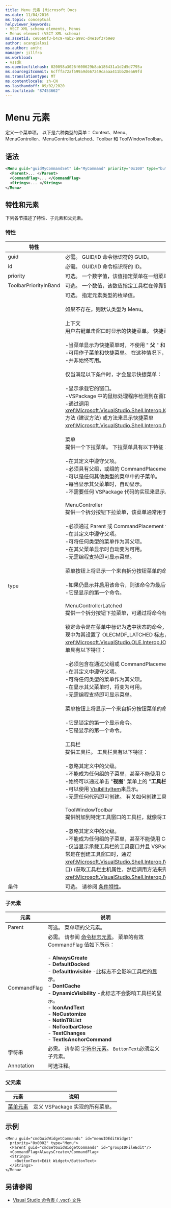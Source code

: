 ```yaml
---
title: Menu 元素 |Microsoft Docs
ms.date: 11/04/2016
ms.topic: conceptual
helpviewer_keywords:
- VSCT XML schema elements, Menus
- Menus element (VSCT XML schema)
ms.assetid: ce0560f3-b4c9-4ab2-a99c-d4e10f37b9e0
author: acangialosi
ms.author: anthc
manager: jillfra
ms.workload:
- vssdk
ms.openlocfilehash: 020098a3026f600629b8ab186431a1d2d5d7795a
ms.sourcegitcommit: 6cfffa72af599a9d667249caaaa411bb28ea69fd
ms.translationtype: MT
ms.contentlocale: zh-CN
ms.lasthandoff: 09/02/2020
ms.locfileid: "87453662"
---
```

# <a name="menu-element"></a>Menu 元素
定义一个菜单项。 以下是六种类型的菜单： Context、Menu、MenuController、MenuControllerLatched、Toolbar 和 ToolWindowToolbar。

## <a name="syntax"></a>语法

```xml
<Menu guid="guidMyCommandSet" id="MyCommand" priority="0x100" type="button">
  <Parent>... </Parent>
  <CommandFlag>... </CommandFlag>
  <Strings>... </Strings>
</Menu>
```

## <a name="attributes-and-elements"></a>特性和元素
 下列各节描述了特性、子元素和父元素。

### <a name="attributes"></a>特性

|特性|说明|
|---------------|-----------------|
|guid|必需。 GUID/ID 命令标识符的 GUID。|
|id|必需。 GUID/ID 命令标识符的 ID。|
|priority|可选。 一个数字值，该值指定菜单在一组菜单中的相对位置。|
|ToolbarPriorityInBand|可选。 一个数值，该数值指定工具栏在停靠窗口时的相对位置。|
|type|可选。 指定元素类型的枚举值。<br /><br /> 如果不存在，则默认类型为 Menu。<br /><br /> 上下文<br /> 用户右键单击窗口时显示的快捷菜单。 快捷菜单具有以下特征：<br /><br /> -当菜单显示为快捷菜单时，不使用 " **父** " 和 " **优先级** " 字段。<br />-可用作子菜单和快捷菜单。 在这种情况下，将同时考虑 **组 ID** 和 **优先级** 字段。<br />-并非始终可用。<br /><br /> 仅当满足以下条件时，才会显示快捷菜单：<br /><br /> -显示承载它的窗口。<br />-VSPackage 中的鼠标处理程序检测到在窗口上单击右键，然后调用处理命令的方法。<br />-通过调用 <xref:Microsoft.VisualStudio.Shell.Interop.IOleComponentUIManager.ShowContextMenu%2A> 方法 (建议方法) 或方法来显示快捷菜单 <xref:Microsoft.VisualStudio.Shell.Interop.IVsUIShell.ShowContextMenu%2A> 。<br /><br /> 菜单<br /> 提供一个下拉菜单。 下拉菜单具有以下特征：<br /><br /> -在其定义中遵守父项。<br />-必须具有父组，或组的 CommandPlacement。<br />-可以是任何其他类型的菜单中的子菜单。<br />-每当显示其父菜单时，自动显示。<br />-不需要任何 VSPackage 代码的实现来显示。<br /><br /> MenuController<br /> 提供一个拆分按钮下拉菜单，该菜单通常用于工具栏中。 MenuController 菜单具有以下特征：<br /><br /> -必须通过 Parent 或 CommandPlacement 包含在另一个菜单中。<br />-在其定义中遵守父项。<br />-可将任何类型的菜单作为其父项。<br />-在其父菜单显示时自动变为可用。<br />-无需编程支持即可显示菜单。<br /><br /> 菜单按钮上将显示一个来自拆分按钮菜单的命令。 显示的命令具有以下特征之一：<br /><br /> -如果仍显示并启用该命令，则该命令为最后使用的命令。<br />-它是显示的第一个命令。<br /><br /> MenuControllerLatched<br /> 提供一个拆分按钮下拉菜单，可通过将命令标记为锁定来将命令指定为默认选择。<br /><br /> 锁定命令是在菜单中标记为选中状态的命令，通常通过显示复选标记。 如果命令在接口的方法的实现中为其设置了 OLECMDF_LATCHED 标志，则可以将其标记为锁定 `QueryStatus` <xref:Microsoft.VisualStudio.OLE.Interop.IOleCommandTarget> 。 MenuControllerLatched 菜单具有以下特征：<br /><br /> -必须包含在通过父组或 CommandPlacement 的其他菜单中。<br />-在其定义中遵守父项。<br />-可将任何类型的菜单作为其父项。<br />-在显示其父菜单时，将变为可用。<br />-无需编程支持即可显示菜单。<br /><br /> 菜单按钮上将显示一个来自拆分按钮菜单的命令。 显示的命令具有以下特征之一：<br /><br /> -它是锁定的第一个显示命令。<br />-它是显示的第一个命令。<br /><br /> 工具栏<br /> 提供工具栏。 工具栏具有以下特征：<br /><br /> -忽略其定义中的父级。<br />-不能成为任何组的子菜单，甚至不能使用 CommandPlacement。<br />-始终可以通过单击 "**视图**" 菜单上的 "**工具栏**" 来显示。<br />-可以使用 [VisibilityItem](../extensibility/visibilityitem-element.md)来显示。<br />-无需任何代码即可创建。 有关如何创建工具栏的示例，请参阅 [添加工具栏](../extensibility/adding-a-toolbar.md)。<br /><br /> ToolWindowToolbar<br /> 提供附加到特定工具窗口的工具栏，就像将工具栏附加到开发环境一样。<br /><br /> -忽略其定义中的父级。<br />-不能成为任何组的子菜单，甚至不能使用 CommandPlacement。<br />-仅当显示承载工具栏的工具窗口并且 VSPackage 将工具栏显式添加到工具窗口时才显示。 这通常是在创建工具窗口时，通过 <xref:Microsoft.VisualStudio.Shell.Interop.IVsToolWindowToolbarHost> 从工具窗口框架中的接口)  (获取工具栏主机属性，然后调用方法来完成 <xref:Microsoft.VisualStudio.Shell.Interop.IVsToolWindowToolbarHost.AddToolbar%2A> 。|
|条件|可选。 请参阅 [条件特性](../extensibility/vsct-xml-schema-conditional-attributes.md)。|

### <a name="child-elements"></a>子元素

|元素|说明|
|-------------|-----------------|
|Parent|可选。 菜单项的父元素。|
|CommandFlag|必需。 请参阅 [命令标志元素](../extensibility/command-flag-element.md)。 菜单的有效 CommandFlag 值如下所示：<br /><br /> -   **AlwaysCreate**<br />-   **DefaultDocked**<br />-   **DefaultInvisible** -此标志不会影响工具栏的显示。<br />-   **DontCache**<br />-   **DynamicVisibility** -此标志不会影响工具栏的显示。<br />-   **IconAndText**<br />-   **NoCustomize**<br />-   **NotInTBList**<br />-   **NoToolbarClose**<br />-   **TextChanges**<br />-   **TextIsAnchorCommand**|
|字符串|必需。 请参阅 [字符串元素](../extensibility/strings-element.md)。 `ButtonText`必须定义子元素。|
|Annotation|可选注释。|

### <a name="parent-elements"></a>父元素

|元素|说明|
|-------------|-----------------|
|[菜单元素](../extensibility/menus-element.md)|定义 VSPackage 实现的所有菜单。|

## <a name="example"></a>示例

```
<Menu guid="cmdGuidWidgetCommands" id="menuIDEditWidget"
  priority="0x0002" type="Menu">
  <Parent guid="cmdSetGuidWidgetCommands" id="groupIDFileEdit"/>
  <CommandFlag>AlwaysCreate</CommandFlag>
  <Strings>
    <ButtonText>Edit Widget</ButtonText>
  </Strings>
</Menu>
```

## <a name="see-also"></a>另请参阅
- [Visual Studio 命令表 ( .vsct) 文件](../extensibility/internals/visual-studio-command-table-dot-vsct-files.md)
